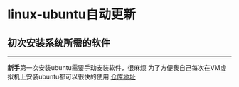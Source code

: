 # linux-ubuntu自动更新
## 初次安装系统所需的软件
---
**新手**第一次安装ubuntu需要手动安装软件，很麻烦
为了方便我自己每次在VM虚拟机上安装ubuntu都可以很快的使用
[仓库地址](https://github.com/myf678444/linux.git)